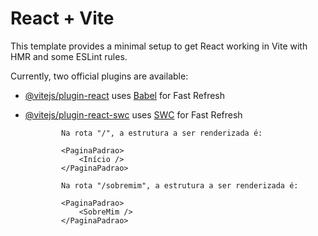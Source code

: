 # React + Vite

This template provides a minimal setup to get React working in Vite with HMR and some ESLint rules.

Currently, two official plugins are available:

-   [@vitejs/plugin-react](https://github.com/vitejs/vite-plugin-react/blob/main/packages/plugin-react/README.md) uses [Babel](https://babeljs.io/) for Fast Refresh
-   [@vitejs/plugin-react-swc](https://github.com/vitejs/vite-plugin-react-swc) uses [SWC](https://swc.rs/) for Fast Refresh

        		Na rota "/", a estrutura a ser renderizada é:

        		<PaginaPadrao>
        			<Início />
        		</PaginaPadrao>

        		Na rota "/sobremim", a estrutura a ser renderizada é:

        		<PaginaPadrao>
        			<SobreMim />
        		</PaginaPadrao>
